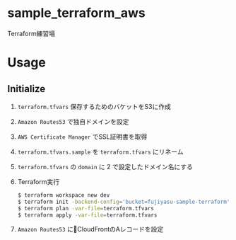 # sample_terraform_aws
Terraform練習場

# Usage

## Initialize

1. `terraform.tfvars` 保存するためのバケットをS3に作成
2. `Amazon Routes53` で独自ドメインを設定
3. `AWS Certificate Manager` でSSL証明書を取得
4. `terraform.tfvars.sample` を `terraform.tfvars` にリネーム
5. `terraform.tfvars` の `domain` に 2 で設定したドメイン名にする
6. Terraform実行

    ```sh
    $ terraform workspace new dev
    $ terraform init -backend-config='bucket=fujiyasu-sample-terraform' -backend-config='key=terraform.tfstate' -backend-config="region=us-east-1"
    $ terraform plan -var-file=terraform.tfvars
    $ terraform apply -var-file=terraform.tfvars
    ```

7. `Amazon Routes53` にCloudFrontのAレコードを設定
